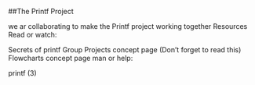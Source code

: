 ##The Printf Project
 
we ar collaborating to make the Printf project working together
Resources
Read or watch:

Secrets of printf
Group Projects concept page (Don’t forget to read this)
Flowcharts concept page
man or help:

printf (3)
